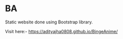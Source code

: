 # BA

Static website done using Bootstrap library.

Visit here:- https://adityajha0808.github.io/BingeAnime/
